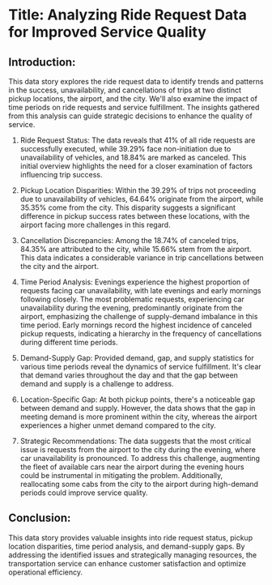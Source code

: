 # Title: Analyzing Ride Request Data for Improved Service Quality

## Introduction:
This data story explores the ride request data to identify trends and patterns in the success, unavailability, and cancellations of trips at two distinct pickup locations, the airport, and the city. We'll also examine the impact of time periods on ride requests and service fulfillment. The insights gathered from this analysis can guide strategic decisions to enhance the quality of service.

1. Ride Request Status:
The data reveals that 41% of all ride requests are successfully executed, while 39.29% face non-initiation due to unavailability of vehicles, and 18.84% are marked as canceled. This initial overview highlights the need for a closer examination of factors influencing trip success.

2. Pickup Location Disparities:
Within the 39.29% of trips not proceeding due to unavailability of vehicles, 64.64% originate from the airport, while 35.35% come from the city. This disparity suggests a significant difference in pickup success rates between these locations, with the airport facing more challenges in this regard.

3. Cancellation Discrepancies:
Among the 18.74% of canceled trips, 84.35% are attributed to the city, while 15.66% stem from the airport. This data indicates a considerable variance in trip cancellations between the city and the airport.

4. Time Period Analysis:
Evenings experience the highest proportion of requests facing car unavailability, with late evenings and early mornings following closely.
The most problematic requests, experiencing car unavailability during the evening, predominantly originate from the airport, emphasizing the challenge of supply-demand imbalance in this time period.
Early mornings record the highest incidence of canceled pickup requests, indicating a hierarchy in the frequency of cancellations during different time periods.

5. Demand-Supply Gap:
Provided demand, gap, and supply statistics for various time periods reveal the dynamics of service fulfillment. It's clear that demand varies throughout the day and that the gap between demand and supply is a challenge to address.

6. Location-Specific Gap:
At both pickup points, there's a noticeable gap between demand and supply. However, the data shows that the gap in meeting demand is more prominent within the city, whereas the airport experiences a higher unmet demand compared to the city.

7. Strategic Recommendations:
The data suggests that the most critical issue is requests from the airport to the city during the evening, where car unavailability is pronounced. To address this challenge, augmenting the fleet of available cars near the airport during the evening hours could be instrumental in mitigating the problem. Additionally, reallocating some cabs from the city to the airport during high-demand periods could improve service quality.

## Conclusion:
This data story provides valuable insights into ride request status, pickup location disparities, time period analysis, and demand-supply gaps. By addressing the identified issues and strategically managing resources, the transportation service can enhance customer satisfaction and optimize operational efficiency.